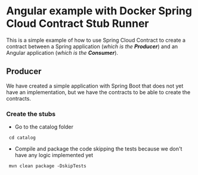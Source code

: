 # Angular example with Docker Spring Cloud Contract Stub Runner

This is a simple example of how to use Spring Cloud Contract to create a contract between a Spring application (_which is the **Producer**_) and an Angular application (_which is the **Consumer**_).

## Producer

We have created a simple application with Spring Boot that does not yet have an implementation, but we have the contracts to be able to create the contracts.

### Create the stubs

- Go to the catalog folder  
``` shell
 cd catalog
```

- Compile and package the code skipping the tests because we don't have any logic implemented yet  
``` shell
 mvn clean package -DskipTests
```

